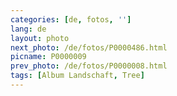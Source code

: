```yaml
---
categories: [de, fotos, '']
lang: de
layout: photo
next_photo: /de/fotos/P0000486.html
picname: P0000009
prev_photo: /de/fotos/P0000008.html
tags: [Album Landschaft, Tree]
---
```

